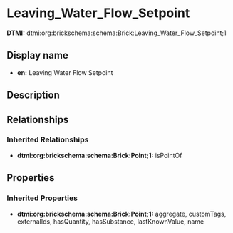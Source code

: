 # Leaving_Water_Flow_Setpoint
**DTMI:** dtmi:org:brickschema:schema:Brick:Leaving_Water_Flow_Setpoint;1
## Display name
- **en:** Leaving Water Flow Setpoint
## Description
## Relationships
### Inherited Relationships
* **dtmi:org:brickschema:schema:Brick:Point;1:** isPointOf
## Properties
### Inherited Properties
* **dtmi:org:brickschema:schema:Brick:Point;1:** aggregate, customTags, externalIds, hasQuantity, hasSubstance, lastKnownValue, name

